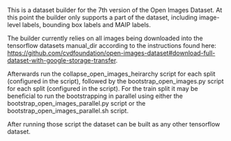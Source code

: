 This is a dataset builder for the 7th version of the Open Images Dataset. At this point the builder only supports a part of the dataset, including image-level labels, bounding box labels and MAIP labels.

The builder currently relies on all images being downloaded into the tensorflow datasets manual_dir according to the instructions found here: https://github.com/cvdfoundation/open-images-dataset#download-full-dataset-with-google-storage-transfer.

Afterwards run the collapse_open_images_heirarchy script for each split (configured in the script), followed by the bootstrap_open_images.py script for each split (configured in the script). For the train split it may be beneficial to run the bootstrapping in parallel using either the bootstrap_open_images_parallel.py script or the bootstrap_open_images_parallel.sh script.

After running those script the dataset can be built as any other tensorflow dataset.